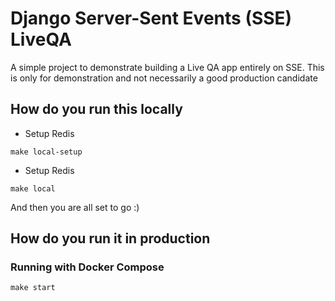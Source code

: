 # Django  Server-Sent Events (SSE) LiveQA

A simple project to demonstrate building a Live QA app entirely on SSE.
This is only for demonstration and not necessarily a good production candidate


## How do you run this locally

* Setup Redis
```
make local-setup
```

* Setup Redis
```
make local
```

And then you are all set to go :)

## How do you run it in production

### Running with Docker Compose
```
make start
```
